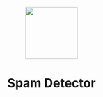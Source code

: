 <p align="center">
  <img src="https://cdn-icons.flaticon.com/png/512/3686/premium/3686989.png?token=exp=1649065012~hmac=ef1b7a916630c75c147e1944179e34f3" width="120" />
</p>

<h1 align="center">Spam Detector</h1>
